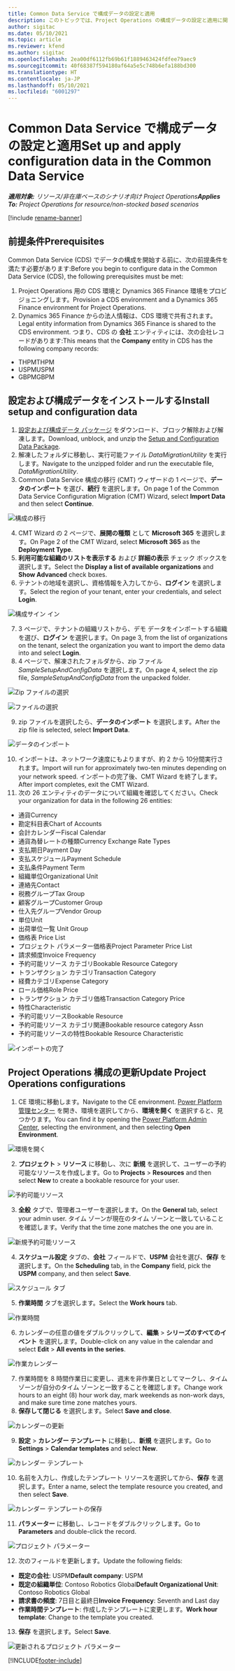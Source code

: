 ```yaml
---
title: Common Data Service で構成データの設定と適用
description: このトピックでは、Project Operations の構成データの設定と適用に関する情報を提供します。
author: sigitac
ms.date: 05/10/2021
ms.topic: article
ms.reviewer: kfend
ms.author: sigitac
ms.openlocfilehash: 2ea00df6112fb69b61f1889463424fdfee79aec9
ms.sourcegitcommit: 40f68387f594180af64a5e5c748b6efa188bd300
ms.translationtype: HT
ms.contentlocale: ja-JP
ms.lasthandoff: 05/10/2021
ms.locfileid: "6001297"
---
```

# <a name="set-up-and-apply-configuration-data-in-the-common-data-service"></a><span data-ttu-id="3f692-103">Common Data Service で構成データの設定と適用</span><span class="sxs-lookup"><span data-stu-id="3f692-103">Set up and apply configuration data in the Common Data Service</span></span> 

<span data-ttu-id="3f692-104">_**適用対象:** リソース/非在庫ベースのシナリオ向け Project Operations_</span><span class="sxs-lookup"><span data-stu-id="3f692-104">_**Applies To:** Project Operations for resource/non-stocked based scenarios_</span></span>

[!include [rename-banner](~/includes/cc-data-platform-banner.md)]

## <a name="prerequisites"></a><span data-ttu-id="3f692-105">前提条件</span><span class="sxs-lookup"><span data-stu-id="3f692-105">Prerequisites</span></span>

<span data-ttu-id="3f692-106">Common Data Service (CDS) でデータの構成を開始する前に、次の前提条件を満たす必要があります:</span><span class="sxs-lookup"><span data-stu-id="3f692-106">Before you begin to configure data in the Common Data Service (CDS), the following prerequisites must be met:</span></span>

1.  <span data-ttu-id="3f692-107">Project Operations 用の CDS 環境と Dynamics 365 Finance 環境をプロビジョニングします。</span><span class="sxs-lookup"><span data-stu-id="3f692-107">Provision a CDS environment and a Dynamics 365 Finance environment for Project Operations.</span></span>
2.  <span data-ttu-id="3f692-108">Dynamics 365 Finance からの法人情報は、CDS 環境で共有されます。</span><span class="sxs-lookup"><span data-stu-id="3f692-108">Legal entity information from Dynamics 365 Finance is shared to the CDS environment.</span></span> <span data-ttu-id="3f692-109">つまり、CDS の **会社** エンティティには、次の会社レコードがあります:</span><span class="sxs-lookup"><span data-stu-id="3f692-109">This means that the **Company** entity in CDS has the following company records:</span></span>
  - <span data-ttu-id="3f692-110">THPM</span><span class="sxs-lookup"><span data-stu-id="3f692-110">THPM</span></span>
  - <span data-ttu-id="3f692-111">USPM</span><span class="sxs-lookup"><span data-stu-id="3f692-111">USPM</span></span>
  - <span data-ttu-id="3f692-112">GBPM</span><span class="sxs-lookup"><span data-stu-id="3f692-112">GBPM</span></span>

## <a name="install-setup-and-configuration-data"></a><span data-ttu-id="3f692-113">設定および構成データをインストールする</span><span class="sxs-lookup"><span data-stu-id="3f692-113">Install setup and configuration data</span></span>

1. <span data-ttu-id="3f692-114">[設定および構成データ パッケージ](https://download.microsoft.com/download/e/2/d/e2da6c98-d5dd-450c-aabe-fd6bf2ba374b/ProjOpsSampleSetupData-%20Integrated%20Latest.zip) をダウンロード、ブロック解除および解凍します。</span><span class="sxs-lookup"><span data-stu-id="3f692-114">Download, unblock, and unzip the [Setup and Configuration Data Package](https://download.microsoft.com/download/e/2/d/e2da6c98-d5dd-450c-aabe-fd6bf2ba374b/ProjOpsSampleSetupData-%20Integrated%20Latest.zip).</span></span>
2. <span data-ttu-id="3f692-115">解凍したフォルダに移動し、実行可能ファイル *DataMigrationUtility* を実行します。</span><span class="sxs-lookup"><span data-stu-id="3f692-115">Navigate to the unzipped folder and run the executable file, *DataMigrationUtility*.</span></span>
3. <span data-ttu-id="3f692-116">Common Data Service 構成の移行 (CMT) ウィザードの 1 ページで、**データのインポート** を選び、**続行** を選択します。</span><span class="sxs-lookup"><span data-stu-id="3f692-116">On page 1 of the Common Data Service Configuration Migration (CMT) Wizard, select **Import Data** and then select **Continue**.</span></span>

![構成の移行](./media/1ConfigurationMigration.png)

4. <span data-ttu-id="3f692-118">CMT Wizard の 2 ページで、**展開の種類** として **Microsoft 365** を選択します。</span><span class="sxs-lookup"><span data-stu-id="3f692-118">On Page 2 of the CMT Wizard, select **Microsoft 365** as the **Deployment Type**.</span></span>
5. <span data-ttu-id="3f692-119">**利用可能な組織のリストを表示する** および **詳細の表示** チェック ボックスを選択します。</span><span class="sxs-lookup"><span data-stu-id="3f692-119">Select the **Display a list of available organizations** and **Show Advanced** check boxes.</span></span>
6. <span data-ttu-id="3f692-120">テナントの地域を選択し、資格情報を入力してから、**ログイン** を選択します。</span><span class="sxs-lookup"><span data-stu-id="3f692-120">Select the region of your tenant, enter your credentials, and select **Login**.</span></span>

![構成サイン イン](./media/2ConfigurationSignin.png)

7. <span data-ttu-id="3f692-122">3 ページで、テナントの組織リストから、デモ データをインポートする組織を選び、**ログイン** を選択します。</span><span class="sxs-lookup"><span data-stu-id="3f692-122">On page 3, from the list of organizations on the tenant, select the organization you want to import the demo data into and select **Login**.</span></span>
8. <span data-ttu-id="3f692-123">4 ページで、解凍されたフォルダから、zip ファイル *SampleSetupAndConfigData* を選択します。</span><span class="sxs-lookup"><span data-stu-id="3f692-123">On page 4, select the zip file, *SampleSetupAndConfigData* from the unpacked folder.</span></span>

![Zip ファイルの選択](./media/3ZipFile.png)

![ファイルの選択](./media/4SelectAFile.png)

9. <span data-ttu-id="3f692-126">zip ファイルを選択したら、**データのインポート** を選択します。</span><span class="sxs-lookup"><span data-stu-id="3f692-126">After the zip file is selected, select **Import Data**.</span></span>

![データの​​インポート](./media/5ImportData.png)

10. <span data-ttu-id="3f692-128">インポートは、ネットワーク速度にもよりますが、約 2 から 10分間実行されます。</span><span class="sxs-lookup"><span data-stu-id="3f692-128">Import will run for approximately two-ten minutes depending on your network speed.</span></span> <span data-ttu-id="3f692-129">インポートの完了後、CMT Wizard を終了します。</span><span class="sxs-lookup"><span data-stu-id="3f692-129">After import completes, exit the CMT Wizard.</span></span> 
11. <span data-ttu-id="3f692-130">次の 26 エンティティのデータについて組織を確認してください。</span><span class="sxs-lookup"><span data-stu-id="3f692-130">Check your organization for data in the following 26 entities:</span></span>

  - <span data-ttu-id="3f692-131">通貨</span><span class="sxs-lookup"><span data-stu-id="3f692-131">Currency</span></span>
  - <span data-ttu-id="3f692-132">勘定科目表</span><span class="sxs-lookup"><span data-stu-id="3f692-132">Chart of Accounts</span></span>
  - <span data-ttu-id="3f692-133">会計カレンダー</span><span class="sxs-lookup"><span data-stu-id="3f692-133">Fiscal Calendar</span></span>
  - <span data-ttu-id="3f692-134">通貨為替レートの種類</span><span class="sxs-lookup"><span data-stu-id="3f692-134">Currency Exchange Rate Types</span></span>
  - <span data-ttu-id="3f692-135">支払期日</span><span class="sxs-lookup"><span data-stu-id="3f692-135">Payment Day</span></span>
  - <span data-ttu-id="3f692-136">支払スケジュール</span><span class="sxs-lookup"><span data-stu-id="3f692-136">Payment Schedule</span></span>
  - <span data-ttu-id="3f692-137">支払条件</span><span class="sxs-lookup"><span data-stu-id="3f692-137">Payment Term</span></span>
  - <span data-ttu-id="3f692-138">組織単位</span><span class="sxs-lookup"><span data-stu-id="3f692-138">Organizational Unit</span></span>
  - <span data-ttu-id="3f692-139">連絡先</span><span class="sxs-lookup"><span data-stu-id="3f692-139">Contact</span></span>
  - <span data-ttu-id="3f692-140">税務グループ</span><span class="sxs-lookup"><span data-stu-id="3f692-140">Tax Group</span></span>
  - <span data-ttu-id="3f692-141">顧客グループ</span><span class="sxs-lookup"><span data-stu-id="3f692-141">Customer Group</span></span>
  - <span data-ttu-id="3f692-142">仕入先グループ</span><span class="sxs-lookup"><span data-stu-id="3f692-142">Vendor Group</span></span>
  - <span data-ttu-id="3f692-143">単位</span><span class="sxs-lookup"><span data-stu-id="3f692-143">Unit</span></span>
  - <span data-ttu-id="3f692-144">出荷単位一覧 </span><span class="sxs-lookup"><span data-stu-id="3f692-144">Unit Group</span></span>
  - <span data-ttu-id="3f692-145">価格表 </span><span class="sxs-lookup"><span data-stu-id="3f692-145">Price List</span></span>
  - <span data-ttu-id="3f692-146">プロジェクト パラメーター価格表</span><span class="sxs-lookup"><span data-stu-id="3f692-146">Project Parameter Price List</span></span>
  - <span data-ttu-id="3f692-147">請求頻度</span><span class="sxs-lookup"><span data-stu-id="3f692-147">Invoice Frequency</span></span>
  - <span data-ttu-id="3f692-148">予約可能リソース カテゴリ</span><span class="sxs-lookup"><span data-stu-id="3f692-148">Bookable Resource Category</span></span>
  - <span data-ttu-id="3f692-149">トランザクション カテゴリ</span><span class="sxs-lookup"><span data-stu-id="3f692-149">Transaction Category</span></span>
  - <span data-ttu-id="3f692-150">経費カテゴリ</span><span class="sxs-lookup"><span data-stu-id="3f692-150">Expense Category</span></span>
  - <span data-ttu-id="3f692-151">ロール価格</span><span class="sxs-lookup"><span data-stu-id="3f692-151">Role Price</span></span>
  - <span data-ttu-id="3f692-152">トランザクション カテゴリ価格</span><span class="sxs-lookup"><span data-stu-id="3f692-152">Transaction Category Price</span></span>
  - <span data-ttu-id="3f692-153">特性</span><span class="sxs-lookup"><span data-stu-id="3f692-153">Characteristic</span></span>
  - <span data-ttu-id="3f692-154">予約可能リソース</span><span class="sxs-lookup"><span data-stu-id="3f692-154">Bookable Resource</span></span>
  - <span data-ttu-id="3f692-155">予約可能リソース カテゴリ関連</span><span class="sxs-lookup"><span data-stu-id="3f692-155">Bookable resource category Assn</span></span>
  - <span data-ttu-id="3f692-156">予約可能リソースの特性</span><span class="sxs-lookup"><span data-stu-id="3f692-156">Bookable Resource Characteristic</span></span>

![インポートの完了](./media/6CompleteImport.png)

## <a name="update-project-operations-configurations"></a><span data-ttu-id="3f692-158">Project Operations 構成の更新</span><span class="sxs-lookup"><span data-stu-id="3f692-158">Update Project Operations configurations</span></span>

1. <span data-ttu-id="3f692-159">CE 環境に移動します。</span><span class="sxs-lookup"><span data-stu-id="3f692-159">Navigate to the CE environment.</span></span> <span data-ttu-id="3f692-160">[Power Platform 管理センター](https://admin.powerplatform.microsoft.com/environments) を開き、環境を選択してから、**環境を開く** を選択すると、見つかります。</span><span class="sxs-lookup"><span data-stu-id="3f692-160">You can find it by opening the [Power Platform Admin Center](https://admin.powerplatform.microsoft.com/environments), selecting the environment, and then selecting **Open Environment**.</span></span> 

![環境を開く](./media/7OpenEnvironment.png)

2. <span data-ttu-id="3f692-162">**プロジェクト** > **リソース** に移動し、次に **新規** を選択して、ユーザーの予約可能なリソースを作成します。</span><span class="sxs-lookup"><span data-stu-id="3f692-162">Go to **Projects** > **Resources** and then select **New** to create a bookable resource for your user.</span></span>

![予約可能リソース](./media/8BookableResources.png)

3. <span data-ttu-id="3f692-164">**全般** タブで、管理者ユーザーを選択します。</span><span class="sxs-lookup"><span data-stu-id="3f692-164">On the **General** tab, select your admin user.</span></span> <span data-ttu-id="3f692-165">タイム ゾーンが現在のタイム ゾーンと一致していることを確認します。</span><span class="sxs-lookup"><span data-stu-id="3f692-165">Verify that the time zone matches the one you are in.</span></span> 

![新規予約可能リソース](./media/9NewBookableResource.png)

4. <span data-ttu-id="3f692-167">**スケジュール設定** タブの、**会社** フィールドで、**USPM** 会社を選び、**保存** を選択します。</span><span class="sxs-lookup"><span data-stu-id="3f692-167">On the **Scheduling** tab, in the **Company** field, pick the **USPM** company, and then select **Save**.</span></span> 

![スケジュール タブ](./media/10SchedulingTab.png)

5. <span data-ttu-id="3f692-169">**作業時間** タブを選択します。</span><span class="sxs-lookup"><span data-stu-id="3f692-169">Select the **Work hours** tab.</span></span>  

![作業時間](./media/11WorkHours.png)

6. <span data-ttu-id="3f692-171">カレンダーの任意の値をダブルクリックして、**編集** > **シリーズのすべてのイベント** を選択します。</span><span class="sxs-lookup"><span data-stu-id="3f692-171">Double-click on any value in the calendar and select **Edit** > **All events in the series**.</span></span> 

![作業カレンダー](./media/12WorkCalendar.png)

7. <span data-ttu-id="3f692-173">作業時間を 8 時間作業日に変更し、週末を非作業日としてマークし、タイム ゾーンが自分のタイム ゾーンと一致することを確認します。</span><span class="sxs-lookup"><span data-stu-id="3f692-173">Change work hours to an eight (8) hour work day, mark weekends as non-work days, and make sure time zone matches yours.</span></span> 
8. <span data-ttu-id="3f692-174">**保存して閉じる** を選択します。</span><span class="sxs-lookup"><span data-stu-id="3f692-174">Select **Save and close**.</span></span>

![カレンダーの更新](./media/13UpdateCalendar.png)

9. <span data-ttu-id="3f692-176">**設定** > **カレンダー テンプレート** に移動し、**新規** を選択します。</span><span class="sxs-lookup"><span data-stu-id="3f692-176">Go to **Settings** > **Calendar templates** and select **New**.</span></span>
 
 ![カレンダー テンプレート](./media/14CalendarTemplates.png)
 
 10. <span data-ttu-id="3f692-178">名前を入力し、作成したテンプレート リソースを選択してから、**保存** を選択します。</span><span class="sxs-lookup"><span data-stu-id="3f692-178">Enter a name, select the template resource you created, and then select **Save**.</span></span> 
 
 ![カレンダー テンプレートの保存](./media/15SaveCalendarTemplate.png)
 
 11. <span data-ttu-id="3f692-180">**パラメーター** に移動し、レコードをダブルクリックします。</span><span class="sxs-lookup"><span data-stu-id="3f692-180">Go to **Parameters** and double-click the record.</span></span> 
 
 ![プロジェクト パラメーター](./media/16ProjectParameters.png)
 
12. <span data-ttu-id="3f692-182">次のフィールドを更新します。</span><span class="sxs-lookup"><span data-stu-id="3f692-182">Update the following fields:</span></span>

 - <span data-ttu-id="3f692-183">**既定の会社**: USPM</span><span class="sxs-lookup"><span data-stu-id="3f692-183">**Default company**: USPM</span></span>
 - <span data-ttu-id="3f692-184">**既定の組織単位**: Contoso Robotics Global</span><span class="sxs-lookup"><span data-stu-id="3f692-184">**Default Organizational Unit**: Contoso Robotics Global</span></span>
 - <span data-ttu-id="3f692-185">**請求書の頻度**: 7日目と最終日</span><span class="sxs-lookup"><span data-stu-id="3f692-185">**Invoice Frequency**: Seventh and Last day</span></span>
 - <span data-ttu-id="3f692-186">**作業時間テンプレート**: 作成したテンプレートに変更します。</span><span class="sxs-lookup"><span data-stu-id="3f692-186">**Work hour template**: Change to the template you created.</span></span>

13. <span data-ttu-id="3f692-187">**保存** を選択します。</span><span class="sxs-lookup"><span data-stu-id="3f692-187">Select **Save**.</span></span> 

![更新されるプロジェクト パラメーター](./media/17UpdatedProjectParameters.png)


[!INCLUDE[footer-include](../includes/footer-banner.md)]
